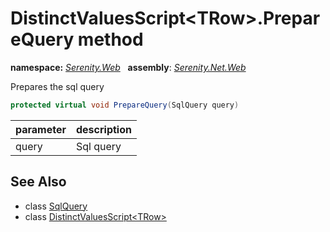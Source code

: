 # DistinctValuesScript&lt;TRow&gt;.PrepareQuery method
**namespace:** *[Serenity.Web](../../README.md#serenity.web-namespace)*   **assembly**: *[Serenity.Net.Web](../../README.md)*

Prepares the sql query

```csharp
protected virtual void PrepareQuery(SqlQuery query)
```

| parameter | description |
| --- | --- |
| query | Sql query |

## See Also

* class [SqlQuery](../Serenity.Net.Data/../../Serenity.Data/SqlQuery.md)
* class [DistinctValuesScript&lt;TRow&gt;](../DistinctValuesScript-1.md)